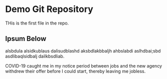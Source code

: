 # Demo Git Repository

THis is the first file in the repo.

## Ipsum Below

alsbdula alsidkublaus dalisudblashd aksbdlakbbaljh ahbslabdi aslhdbai;sbd asdlibaqlsidbalj dailkbsdliab.

COVID-19 caught me in my notice period between jobs and the new agency withdrew their offer before I could start, thereby leaving me jobless.